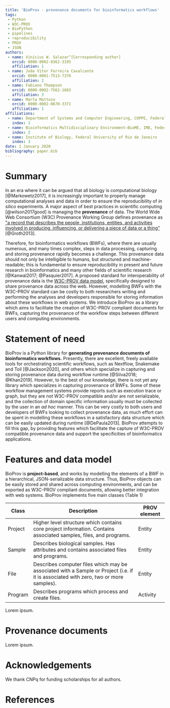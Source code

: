 ```yaml
---
title: 'BioProv - provenance documents for bioinformatics workflows'
tags:
 - Python
 - W3C-PROV
 - BioPython
 - pipelines
 - reproducibility
 - PROV
 - JSON
authors:
 - name: Vinícius W. Salazar^[Corresponding author]
   orcid: 0000-0002-8362-3195
   affiliation: 1
 - name: João Vitor Ferreira Cavalcante
   orcid: 0000-0001-7513-7376
   affiliation: 2
 - name: Fabiano Thompson
   orcid: 0000-0002-7562-1683
   affiliation: 3
 - name: Marta Mattoso
   orcid: 0000-0002-0870-3371
   affiliation: 1
affiliations:
 - name: Department of Systems and Computer Engineering, COPPE, Federal University of Rio de Janeiro
   index: 1
 - name: Bioinformatics Multidisciplinary Environment—BioME, IMD, Federal University of Rio Grande do Norte
   index: 2
 - name: Institute of Biology, Federal University of Rio de Janeiro
   index: 3
date: 1 January 2020
bibliography: paper.bib
---
```


# Summary

In an era where it can be argued that all biology is computational biology [@Markowetz2017],
it is increasingly important to properly manage computational analyses and data in order to
ensure the reproducibility of *in silico* experiments. A major aspect of best practices in 
scientific computing [@wilson2017good] is managing the **provenance** of data. The World Wide Web
Consortium (W3C) Provenance Working Group defines provenance as ["a record that describes the people,
institutions, entities, and activities involved in producing, influencing, or delivering a piece of 
data or a thing"](https://www.w3.org/TR/prov-overview/) [@Groth2013]. 

Therefore, for bioinformatics workflows (BWFs), where there are usually numerous, and many times complex,
steps in data processing, capturing and storing provenance rapidly becomes a challenge.
This provenance data should not only be intelligible to humans, but structured and machine-readable; 
this is fundamental to ensure reproducibility in present and future research in bioinformatics and
many other fields of scientific research [@Kanwal2017; @Pasquier2017]. A proposed standard for interoperability of provenance
data is the [W3C-PROV data model](https://www.w3.org/TR/prov-dm/), specifically designed to share provenance data
across the web. However, modelling BWFs with the W3C-PROV standard can be costly to both 
researchers writing and performing the analyses and developers responsible for storing information about these workflows
in web systems. We introduce BioProv as a library which aims to facilitate the creation of W3C-PROV compliant documents
for BWFs, capturing the provenance of the workflow steps between different users and computing environments.

# Statement of need

BioProv is a Python library for **generating provenance documents of bioinformatics workflows.**
Presently, there are excellent, freely available tools for orchestrating scientific workflows, such as Nextflow,
Snakemake and Toil [@Jackson2020], and others which specialize in capturing and storing provenance data during workflow runtime
[@Silva2018; @Khan2019]. However, to the best of our knowledge, there is not yet any library which specializes in capturing provenance of BWFs.
Some of these workflow management systems provide reports such as execution trace or graph, but they are not W3C-PROV compatible and/or
are not serializable, and the collection of domain specific information usually must be collected by the user in an *ad hoc* manner.
This can be very costly to both users and developers of BWFs looking to collect provenance data, as much effort can be spent
in modelling these workflows in a satisfactory data structure which can be easily updated during runtime [@DePaula2013]. BioProv attempts
to fill this gap, by providing features which facilitate the capture of W3C-PROV compatible provenance data and support the specificities of
bioinformatics applications.

# Features and data model

BioProv is **project-based**, and works by modelling the elements of a BWF in a hierarchical, JSON-serializable data structure.
Thus, BioProv objects can be easily stored and shared across computing environments, and can be exported as W3C-PROV compliant documents,
allowing better integration with web systems. BioProv implements five main classes (Table 1)

| Class   | Description                                                                                                                          | PROV element |
|---------|--------------------------------------------------------------------------------------------------------------------------------------|--------------|
| Project | Higher level structure which contains core project information. Contains associated samples, files, and programs.                    | Entity       |
| Sample  | Describes biological samples. Has attributes and contains associated files and programs.                                             | Entity       |
| File    | Describes computer files which may be associated with a Sample or Project (i.e. if it is associated with zero, two or more samples). | Entity       |
| Program | Describes programs which process and create files.                                                                                   | Activity     |


Lorem ipsum.

# Provenance documents

Lorem ipsum.

# Acknowledgements

We thank CNPq for funding scholarships for all authors.

# References